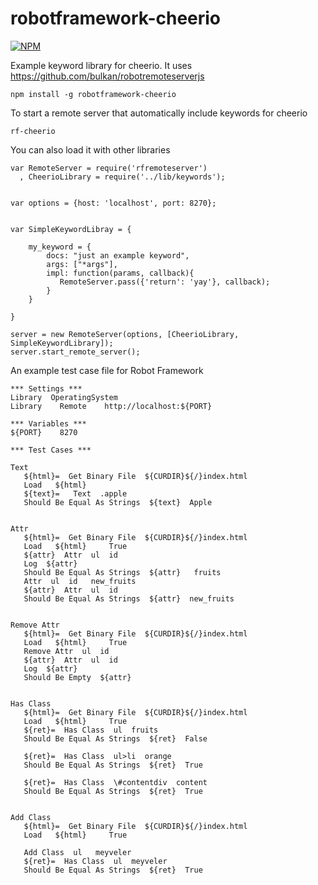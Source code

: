 robotframework-cheerio
======================

[![NPM](https://nodei.co/npm/robotframework-cheerio.png)](https://nodei.co/npm/robotframework-cheerio/) 

Example keyword library for cheerio.  It uses https://github.com/bulkan/robotremoteserverjs 

    npm install -g robotframework-cheerio


To start a remote server that automatically include keywords for cheerio

    rf-cheerio


You can also load it with other libraries


```
var RemoteServer = require('rfremoteserver')
  , CheerioLibrary = require('../lib/keywords');


var options = {host: 'localhost', port: 8270};


var SimpleKeywordLibray = {

    my_keyword = {
        docs: "just an example keyword",
        args: ["*args"],
        impl: function(params, callback){
           RemoteServer.pass({'return': 'yay'}, callback);
        }
    }

}

server = new RemoteServer(options, [CheerioLibrary, SimpleKeywordLibrary]);
server.start_remote_server();
```


An example test case file for Robot Framework


```
*** Settings ***
Library  OperatingSystem
Library    Remote    http://localhost:${PORT}

*** Variables ***
${PORT}    8270

*** Test Cases ***

Text
   ${html}=  Get Binary File  ${CURDIR}${/}index.html
   Load   ${html}
   ${text}=   Text  .apple
   Should Be Equal As Strings  ${text}  Apple


Attr
   ${html}=  Get Binary File  ${CURDIR}${/}index.html
   Load   ${html}     True
   ${attr}  Attr  ul  id
   Log  ${attr}
   Should Be Equal As Strings  ${attr}   fruits
   Attr  ul  id   new_fruits
   ${attr}  Attr  ul  id
   Should Be Equal As Strings  ${attr}  new_fruits


Remove Attr
   ${html}=  Get Binary File  ${CURDIR}${/}index.html
   Load   ${html}     True
   Remove Attr  ul  id
   ${attr}  Attr  ul  id
   Log  ${attr}
   Should Be Empty  ${attr}


Has Class
   ${html}=  Get Binary File  ${CURDIR}${/}index.html
   Load   ${html}     True
   ${ret}=  Has Class  ul  fruits
   Should Be Equal As Strings  ${ret}  False

   ${ret}=  Has Class  ul>li  orange
   Should Be Equal As Strings  ${ret}  True

   ${ret}=  Has Class  \#contentdiv  content
   Should Be Equal As Strings  ${ret}  True


Add Class
   ${html}=  Get Binary File  ${CURDIR}${/}index.html
   Load   ${html}     True

   Add Class  ul   meyveler
   ${ret}=  Has Class  ul  meyveler
   Should Be Equal As Strings  ${ret}  True
```
